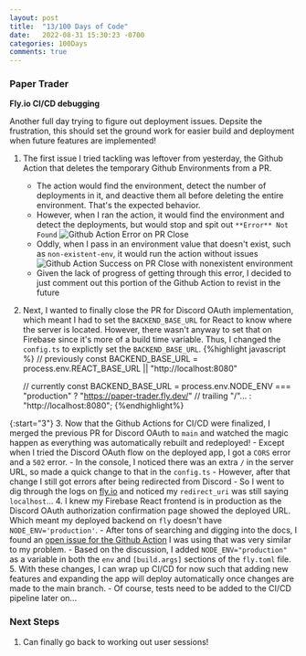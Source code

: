 ```yaml
---
layout: post
title:  "13/100 Days of Code"
date:   2022-08-31 15:30:23 -0700
categories: 100Days
comments: true
---
```


### Paper Trader
**Fly.io CI/CD debugging**

Another full day trying to figure out deployment issues. Depsite the frustration, this should set the ground work for easier build and deployment when future features are implemented!

1. The first issue I tried tackling was leftover from yesterday, the Github Action that deletes the temporary Github Environments from a PR.
    - The action would find the environment, detect the number of deployments in it, and deactive them all before deleting the entire environment. That's the expected behavior.
    - However, when I ran the action, it would find the environment and detect the deployments, but would stop and spit out `**Error** Not Found`
        ![Github Action Error on PR Close](../../../../images/20220831/githubactionerror.png)
    - Oddly, when I pass in an environment value that doesn't exist, such as `non-existent-env`, it would run the action without issues
        ![Github Action Success on PR Close with nonexistent environment](../../../../images/20220831/githubactionsuccess.png)
    - Given the lack of progress of getting through this error, I decided to just comment out this portion of the Github Action to revist in the future
2. Next, I wanted to finally close the PR for Discord OAuth implementation, which meant I had to set the `BACKEND_BASE_URL` for React to know where the server is located. However, there wasn't anyway to set that on Firebase since it's more of a build time variable. Thus, I changed the `config.ts` to explictly set the `BACKEND_BASE_URL`.
    {%highlight javascript %}
    // previously 
    const BACKEND_BASE_URL = process.env.REACT_BASE_URL || "http://localhost:8080"

    // currently
    const BACKEND_BASE_URL = process.env.NODE_ENV === "production"
        ? "https://paper-trader.fly.dev/" // trailing "/"...
        : "http://localhost:8080";
    {%endhighlight%}

{:start="3"}
3. Now that the Github Actions for CI/CD were finalized, I merged the previous PR for Discord OAuth to `main` and watched the magic happen as everything was automatically rebuilt and redeployed!
    - Except when I tried the Discord OAuth flow on the deployed app, I got a `CORS` error and a `502` error. 
        - In the console, I noticed there was an extra `/` in the server URL, so made a quick change to that in the `config.ts`
    - However, after that change I still got errors after being redirected from Discord
        - So I went to dig through the logs on [fly.io](https://fly.io/) and noticed my `redirect_uri` was still saying `localhost`...
4. I knew my Firebase React frontend is in production as the Discord OAuth authorization confirmation page showed the deployed URL. Which meant my deployed backend on `fly` doesn't have `NODE_ENV='production'`.
    - After tons of searching and digging into the docs, I found an [open issue for the Github Action](https://github.com/superfly/flyctl-actions/issues/9) I was using that was very similar to my problem.
    - Based on the discussion, I added `NODE_ENV="production"` as a variable in both the `env` and `[build.args]` sections of the `fly.toml` file. 
5. With these changes, I can wrap up CI/CD for now such that adding new features and expanding the app will deploy automatically once changes are made to the main branch.
    - Of course, tests need to be added to the CI/CD pipeline later on...

### Next Steps
1. Can finally go back to working out user sessions! 